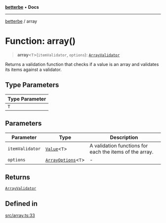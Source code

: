 [**betterbe**](../README.md) • **Docs**

---

[betterbe](../README.md) / array

# Function: array()

> **array**\<`T`\>(`itemValidator`, `options`): [`ArrayValidator`](../interfaces/ArrayValidator.md)

Returns a validation function that checks if a value is an array and
validates its items against a validator.

## Type Parameters

| Type Parameter |
| -------------- |
| `T`            |

## Parameters

| Parameter       | Type                                                   | Description                                             |
| --------------- | ------------------------------------------------------ | ------------------------------------------------------- |
| `itemValidator` | [`Value`](../type-aliases/Value.md)\<`T`\>             | A validation functions for each the items of the array. |
| `options`       | [`ArrayOptions`](../interfaces/ArrayOptions.md)\<`T`\> | -                                                       |

## Returns

[`ArrayValidator`](../interfaces/ArrayValidator.md)

## Defined in

[src/array.ts:33](https://github.com/ericvera/betterbe/blob/main/src/array.ts#L33)
